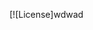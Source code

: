 [![License]wdwad



<!--
**SquirrelPL/SquirrelPL** is a ✨ _special_ ✨ repository because its `README.md` (this file) appears on your GitHub profile.
